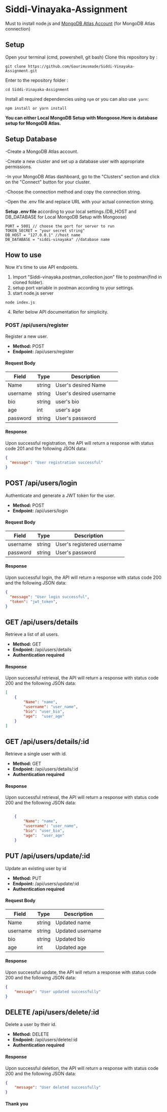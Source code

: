 # Siddi-Vinayaka-Assignment
Must to install node.js and [MongoDB Atlas Account](https://www.mongodb.com/cloud/atlas) (for MongoDB Atlas connection)

## Setup 
Open your terminal (cmd, powershell, git bash)
Clone this repository by :
```
git clone https://github.com/Gaurimusmade/Siddi-Vinayaka-Assignment.git
```
Enter to the repository folder :
```
cd Siddi-Vinayaka-Assignment
```
Install all required dependencies using `npm` or you can also use` yarn`:
```
npm install or yarn install
```

**You can either Local MongoDB Setup with Mongoose.Here is database setup for MongoDB Atlas.**

## Setup Database
-Create a MongoDB Atlas account.

-Create a new cluster and set up a database user with appropriate permissions.

-In your MongoDB Atlas dashboard, go to the "Clusters" section and click on the "Connect" button for your cluster.

-Choose the connection method and copy the connection string.

-Open the .env file and replace URL with your actual connection string.

**Setup .env file** according to your local settings.(DB_HOST and DB_DATABASE for Local MongoDB Setup with Mongoose)
   ```
   PORT = 5001 // choose the port for server to run
   TOKEN_SECRET = "your secret string"
   DB_HOST = "127.0.0.1" //host name
   DB_DATABASE = "siddi-vinayaka" //database name

   ```
## How to use 
Now it's time to use API endpoints.
1. Import "Siddi-vinayaka.postman_collection.json" file to postman(find in cloned folder).
2. setup port variable in postman according to your settings.
3. start node.js server
```
node index.js
```
4. Refer below API documentation for simplicity.

### POST /api/users/register

Register a new user.

- **Method:** POST
- **Endpoint:** /api/users/register

#### Request Body

| Field     | Type     | Description                   |
|-----------|----------|-------------------------------|
| Name  | string   | User's desired Name       |
| username    | string   | User's desired username          |
| bio   | string | user's bio |
| age   | int  | user's age |
| password  | string   | User's password     |

#### Response

Upon successful registration, the API will return a response with status code 201 and the following JSON data:

```json
{
  "message": "User registration successful"
}
```
## POST /api/users/login

Authenticate and generate a JWT token for the user.

- **Method:** POST
- **Endpoint:** /api/users/login
  
#### Request Body

| Field     | Type     | Description                   |
|-----------|----------|-------------------------------|
| username     | string   | User's registered username       |
| password  | string   | User's password   |

#### Response

Upon successful login, the API will return a response with status code 200 and the following JSON data:

```json
{
  "message": "User login successful",
  "token": "jwt_token",
}
```
## GET /api/users/details

Retrieve a list of all users.

- **Method:** GET
- **Endpoint:** /api/users/details
- **Authentication required**
  
#### Response

Upon successful retrieval, the API will return a response with status code 200 and the following JSON data:

```json
[
    {
        "Name": "name",
        "username": "user_name",
        "bio": "user_bio",
        "age":  "user_age"
    }
]
```
## GET /api/users/details/:id

Retrieve a single user with id.

- **Method:** GET
- **Endpoint:** /api/users/details/:id
- **Authentication required**
  
#### Response

Upon successful retrieval, the API will return a response with status code 200 and the following JSON data:

```json

    {
        "Name": "name",
        "username": "user_name",
        "bio": "user_bio",
        "age":  "user_age"
    }

```


## PUT /api/users/update/:id

Update an existing user by id

- **Method:** PUT
- **Endpoint:** /api/users/update/:id
- **Authentication required**
  
#### Request Body

| Field     | Type     | Description                   |
|-----------|----------|-------------------------------|
| Name  | string   | Updated name              |
| username    | string   | Updated username           |
| bio   | string | Updated bio |
| age   | int  | Updated age |

#### Response

Upon successful update, the API will return a response with status code 200 and the following JSON data:

```json
{
    "message": "User updated successfully"
}
```
## DELETE /api/users/delete/:id

Delete a user by their id.

- **Method:** DELETE
- **Endpoint:** /api/users/delete/:id
- **Authentication required**
  
#### Response

Upon successful deletion, the API will return a response with status code 200 and the following JSON data:

```json
{
    "message": "User deleted successfully"
}
```
#### Thank you 
